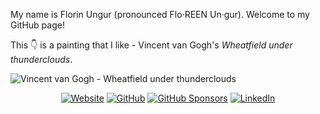 My name is Florin Ungur (pronounced Flo·REEN Un·gur). Welcome to my GitHub page!

This :point_down: is a painting that I like - Vincent van Gogh's *Wheatfield under thunderclouds*.

<img src="https://upload.wikimedia.org/wikipedia/commons/9/98/Vincent_van_Gogh_-_Wheatfield_under_thunderclouds_-_Google_Art_Project.jpg" alt="Vincent van Gogh - Wheatfield under thunderclouds">

<p align="center">
    <a href="https://florinungur.com/"><img src="https://img.shields.io/website?down_color=red&down_message=down&style=social&up_color=blue&up_message=up&url=https%3A%2F%2Fflorinungur.com" alt="Website"></a>
    <a href="https://github.com/ungurflorin"><img src="https://img.shields.io/github/followers/ungurflorin.svg?label=GitHub&style=social" alt="GitHub"></a>
    <a href="https://github.com/sponsors/ungurflorin"><img src="https://img.shields.io/badge/GitHub_Sponsors--_.svg?style=social&logo=github&logoColor=EA4AAA" alt="GitHub Sponsors"></a>
    <a href="https://www.linkedin.com/in/florinungur"><img src="https://img.shields.io/badge/LinkedIn--_.svg?style=social&logo=linkedin" alt="LinkedIn"></a>
</p>
